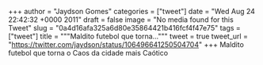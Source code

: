 
+++
author = "Jaydson Gomes"
categories = ["tweet"]
date = "Wed Aug 24 22:42:32 +0000 2011"
draft = false
image = "No media found for this Tweet"
slug = "0a4d16afa325a6d80e35864421b416fcf4f47e75"
tags = ["tweet"]
title = """Maldito futebol que torna..."""
tweet = true
tweet_url = "https://twitter.com/jaydson/status/106496641250504704"
+++
Maldito futebol que torna o Caos da cidade mais Caótico
